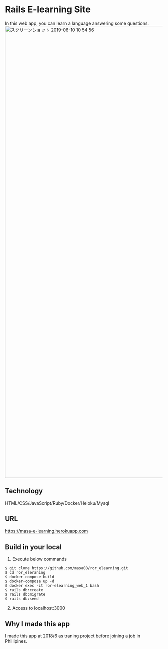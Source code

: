 # Rails E-learning Site
In this web app, you can learn a language answering some questions.
<img width="1440" alt="スクリーンショット 2019-06-10 10 54 56" src="https://user-images.githubusercontent.com/19849423/59167874-56c62380-8b6e-11e9-8859-ba54ebb58a45.png">

## Technology
HTML/CSS/JavaScript/Ruby/Docker/Heloku/Mysql

## URL
https://masa-e-learning.herokuapp.com

## Build in your local
1. Execute below commands
```
$ git clone https://github.com/masa08/ror_elearning.git
$ cd ror_eleraning
$ docker-compose build
$ docker-compose up -d
$ docker exec -it ror-elearning_web_1 bash
$ rails db:create
$ rails db:migrate
$ rails db:seed
```
2. Access to localhost:3000

## Why I made this app
I made this app at 2018/6 as traning project before joining a job in Phillipines.